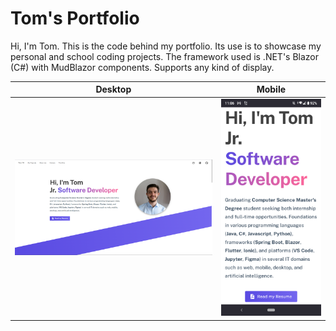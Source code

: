 # Tom's Portfolio
Hi, I'm Tom. This is the code behind my portfolio. Its use is to showcase my personal and school coding projects. The framework used is .NET's Blazor (C#) with MudBlazor components. Supports any kind of display.

|                                                          Desktop                                                               |                                                              Mobile                                                                  |
|--------------------------------------------------------------------------------------------------------------------------------|--------------------------------------------------------------------------------------------------------------------------------------|
| [![Desktop Landing Page Screenshot](github-media/landing_page.png "Go to Portfolio")](https://managatrix.github.io/Portfolio/) | [![Mobile Landing Page Screenshot](github-media/landing_page_mobile.png "Go to Portfolio")](https://managatrix.github.io/Portfolio/) |